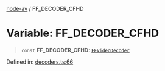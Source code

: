 [node-av](../globals.md) / FF\_DECODER\_CFHD

# Variable: FF\_DECODER\_CFHD

> `const` **FF\_DECODER\_CFHD**: [`FFVideoDecoder`](../type-aliases/FFVideoDecoder.md)

Defined in: [decoders.ts:66](https://github.com/seydx/av/blob/f8631fc881b394300b1479f511d55cf1c370a87f/src/constants/decoders.ts#L66)

